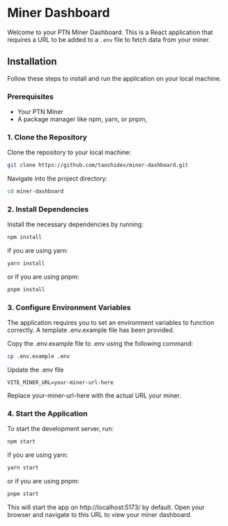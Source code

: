 # Miner Dashboard

Welcome to your PTN Miner Dashboard. This is a React application that requires a URL to be added to a `.env` file to
fetch data from your miner.

## Installation

Follow these steps to install and run the application on your local machine.

### Prerequisites

- Your PTN Miner
- A package manager like npm, yarn, or pnpm,

### 1. Clone the Repository

Clone the repository to your local machine:

```bash
git clone https://github.com/taoshidev/miner-dashboard.git
```

Navigate into the project directory:

```bash
cd miner-dashboard
```

### 2. Install Dependencies

Install the necessary dependencies by running:

```bash
npm install
```

if you are using yarn:

```bash
yarn install
```

or if you are using pnpm:

```bash
pnpm install
```

### 3. Configure Environment Variables

The application requires you to set an environment variables to function correctly. A template .env.example file has
been
provided.

Copy the .env.example file to .env using the following command:

```bash
cp .env.example .env
```

Update the .env file

```env
VITE_MINER_URL=your-miner-url-here
```

Replace your-miner-url-here with the actual URL your miner.

### 4. Start the Application

To start the development server, run:

```bash
npm start
```

if you are using yarn:

```bash
yarn start
```

or if you are using pnpm:

```bash
pnpm start
```

This will start the app on http://localhost:5173/ by default. Open your browser and navigate to this URL to view your
miner dashboard.

